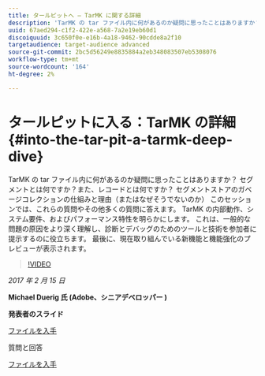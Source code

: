 ```yaml
---
title: タールピットへ — TarMK に関する詳細
description: 'TarMK の tar ファイル内に何があるのか疑問に思ったことはありますか？ セグメントとは何ですか？また、レコードとは何ですか？ セグメントストアのガベージコレクションの仕組みと理由（またはなぜそうでないのか） このセッションでは、これらの質問やその他多くの質問に回答します。 '
uuid: 67aed294-c1f2-422e-a568-7a2e19eb60d1
discoiquuid: 3c650f0e-e16b-4a18-9462-90cdde8a2f10
targetaudience: target-audience advanced
source-git-commit: 2bc5d56249e8835884a2eb348083507eb5308076
workflow-type: tm+mt
source-wordcount: '164'
ht-degree: 2%

---
```



# タールピットに入る：TarMK の詳細{#into-the-tar-pit-a-tarmk-deep-dive}

TarMK の tar ファイル内に何があるのか疑問に思ったことはありますか？ セグメントとは何ですか？また、レコードとは何ですか？ セグメントストアのガベージコレクションの仕組みと理由（またはなぜそうでないのか） このセッションでは、これらの質問やその他多くの質問に答えます。 TarMK の内部動作、システム要件、およびパフォーマンス特性を明らかにします。 これは、一般的な問題の原因をより深く理解し、診断とデバッグのためのツールと技術を参加者に提示するのに役立ちます。 最後に、現在取り組んでいる新機能と機能強化のプレビューが表示されます。

>[!VIDEO](https://video.tv.adobe.com/v/19138/?quality=9)

*2017 年 2 月 15 日*

**Michael Duerig 氏 (Adobe、シニアデベロッパー )**

**発表者のスライド**

[ファイルを入手](assets/aem-gems-tarmk-deep-dive.pptx)

質問と回答

[ファイルを入手](assets/aem-gems-qandas-tarmk-deep-dive.pdf)
<!--
[Get back to the Overview](https://helpx.adobe.com/experience-manager/kt/eseminars/gems/aem-index.html)
-->
